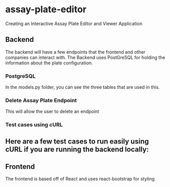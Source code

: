 # assay-plate-editor
Creating an Interactive Assay Plate Editor and Viewer Application 

## Backend 
The backend will have a few endpoints that the frontend and other companies can interact with. The Backend uses PostGreSQL for holding the information about the plate configuration. 

### PostgreSQL 
In the models.py folder, you can see the three tables that are used in this. 

### Delete Assay Plate Endpoint 
This will allow the user to delete an endpoint 

### Test cases using cURL 
Here are a few test cases to run easily using cURL if you are running the backend locally: 
-

### 

## Frontend 
The frontend is based off of React and uses react-bootstrap for styling 

### 

